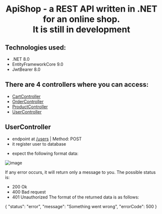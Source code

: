 <h1 align="center">
ApiShop - a REST API written in .NET for an online shop.
</br>
It is still in development
<br>
</h1>

## Technologies used:
* .NET 8.0
* EntityFrameworkCore 9.0
* JwtBearer 8.0


## There are 4 controllers where you can access:
* [CartController](#CartController)
* [OrderController](#OrderController)
* [ProductController](#ProductController)
* [UserController](#UserController)

## UserController
* endpoint at  [/users](#users) | Method: POST
* it register user to database


- expect the following format data:
  
![image](https://github.com/user-attachments/assets/2d34117c-0f2f-4f24-83d6-c2eabe09eb4d)

If any error occurs, it will return only a message to you. The possible status is:
* 200 Ok
* 400 Bad request 
* 401 Unauthorized
The format of the returned data is as follows:

{
  "status": "error",
  "message": "Something went wrong",
  "errorCode": 500
}

